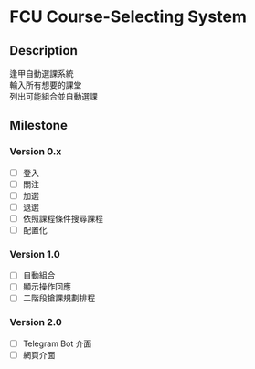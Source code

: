 # FCU Course-Selecting System

## Description

逢甲自動選課系統  
輸入所有想要的課堂  
列出可能組合並自動選課  

## Milestone

### Version 0.x

- [ ] 登入
- [ ] 關注
- [ ] 加選
- [ ] 退選
- [ ] 依照課程條件搜尋課程
- [ ] 配置化

### Version 1.0

- [ ] 自動組合
- [ ] 顯示操作回應
- [ ] 二階段搶課規劃排程

### Version 2.0

- [ ] Telegram Bot 介面
- [ ] 網頁介面